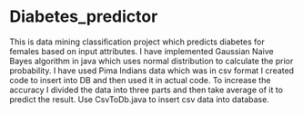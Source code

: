 # Diabetes_predictor
This is data mining classification project which predicts diabetes for females based on input attributes. 
I have implemented Gaussian Naive Bayes algorithm in java which uses normal distribution to calculate the prior probability.
I have used Pima Indians data which was in csv format I created code to insert into DB and then used it in actual code.
To increase the accuracy I divided the data into three parts and then take average of it to predict the result.
Use CsvToDb.java to insert csv data into database.
